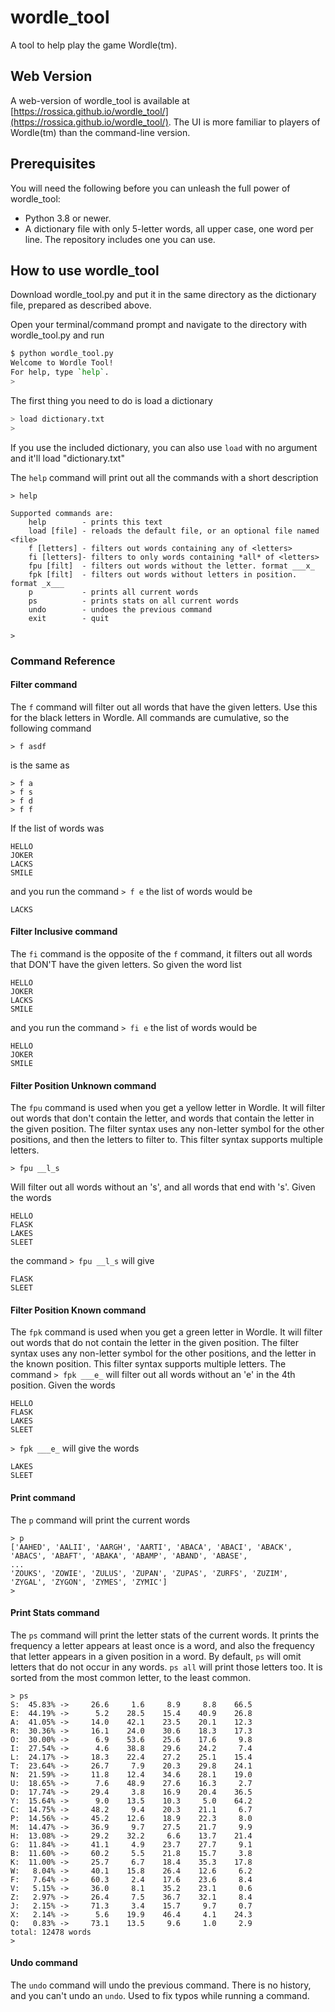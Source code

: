 # wordle_tool
A tool to help play the game Wordle(tm).

## Web Version
A web-version of wordle_tool is available at [https://rossica.github.io/wordle_tool/](https://rossica.github.io/wordle_tool/). The UI is more familiar to players of Wordle(tm) than the command-line version.

## Prerequisites
You will need the following before you can unleash the full power of wordle_tool:
- Python 3.8 or newer.
- A dictionary file with only 5-letter words, all upper case, one word per line. The repository includes one you can use.

## How to use wordle_tool

Download wordle_tool.py and put it in the same directory as the dictionary file, prepared as described above.

Open your terminal/command prompt and navigate to the directory with wordle_tool.py and run
```sh
$ python wordle_tool.py
Welcome to Wordle Tool!
For help, type `help`.
>
```

The first thing you need to do is load a dictionary
```sh
> load dictionary.txt
> 
```
If you use the included dictionary, you can also use `load` with no argument and it'll load "dictionary.txt"

The `help` command will print out all the commands with a short description
```
> help

Supported commands are:
    help        - prints this text
    load [file] - reloads the default file, or an optional file named <file>
    f [letters] - filters out words containing any of <letters>
    fi [letters]- filters to only words containing *all* of <letters>
    fpu [filt]  - filters out words without the letter. format ___x_
    fpk [filt]  - filters out words without letters in position. format _x___
    p           - prints all current words
    ps          - prints stats on all current words
    undo        - undoes the previous command
    exit        - quit

>
```
### Command Reference
#### Filter command
The `f` command will filter out all words that have the given letters. Use this for the black letters in Wordle.  All commands are cumulative, so the following command
```
> f asdf
```
is the same as
```
> f a
> f s
> f d
> f f
```

If the list of words was
```
HELLO
JOKER
LACKS
SMILE
```
and you run the command `> f e`
the list of words would be 
```
LACKS
```

#### Filter Inclusive command
The `fi` command is the opposite of the `f` command, it filters out all words that DON'T have the given letters. So given the word list
```
HELLO
JOKER
LACKS
SMILE
```
and you run the command `> fi e`
the list of words would be
```
HELLO
JOKER
SMILE
```

#### Filter Position Unknown command
The `fpu` command is used when you get a yellow letter in Wordle. It will filter out words that don't contain the letter, and words that contain the letter in the given position.
The filter syntax uses any non-letter symbol for the other positions, and then the letters to filter to. This filter syntax supports multiple letters.
```
> fpu __l_s
```
Will filter out all words without an 's', and all words that end with 's'.
Given the words
```
HELLO
FLASK
LAKES
SLEET
```
the command `> fpu __l_s` will give
```
FLASK
SLEET
```

#### Filter Position Known command
The `fpk` command is used when you get a green letter in Wordle.  It will filter out words that do not contain the letter in the given position.
The filter syntax uses any non-letter symbol for the other positions, and the letter in the known position. This filter syntax supports multiple letters.
The command `> fpk ___e_` will filter out all words without an 'e' in the 4th position.
Given the words
```
HELLO
FLASK
LAKES
SLEET
```
`> fpk ___e_` will give the words
```
LAKES
SLEET
```

#### Print command
The `p` command will print the current words
```
> p
['AAHED', 'AALII', 'AARGH', 'AARTI', 'ABACA', 'ABACI', 'ABACK', 'ABACS', 'ABAFT', 'ABAKA', 'ABAMP', 'ABAND', 'ABASE',
...
'ZOUKS', 'ZOWIE', 'ZULUS', 'ZUPAN', 'ZUPAS', 'ZURFS', 'ZUZIM', 'ZYGAL', 'ZYGON', 'ZYMES', 'ZYMIC']
>
```

#### Print Stats command
The `ps` command will print the letter stats of the current words. It prints the frequency a letter appears at least once is a word, and also the frequency that letter appears in a given position in a word. By default, `ps` will omit letters that do not occur in any words. `ps all` will print those letters too.
It is sorted from the most common letter, to the least common.
```
> ps
S:  45.83% ->     26.6     1.6     8.9     8.8    66.5
E:  44.19% ->      5.2    28.5    15.4    40.9    26.8
A:  41.05% ->     14.0    42.1    23.5    20.1    12.3
R:  30.36% ->     16.1    24.0    30.6    18.3    17.3
O:  30.00% ->      6.9    53.6    25.6    17.6     9.8
I:  27.54% ->      4.6    38.8    29.6    24.2     7.4
L:  24.17% ->     18.3    22.4    27.2    25.1    15.4
T:  23.64% ->     26.7     7.9    20.3    29.8    24.1
N:  21.59% ->     11.8    12.4    34.6    28.1    19.0
U:  18.65% ->      7.6    48.9    27.6    16.3     2.7
D:  17.74% ->     29.4     3.8    16.9    20.4    36.5
Y:  15.64% ->      9.0    13.5    10.3     5.0    64.2
C:  14.75% ->     48.2     9.4    20.3    21.1     6.7
P:  14.56% ->     45.2    12.6    18.9    22.3     8.0
M:  14.47% ->     36.9     9.7    27.5    21.7     9.9
H:  13.08% ->     29.2    32.2     6.6    13.7    21.4
G:  11.84% ->     41.1     4.9    23.7    27.7     9.1
B:  11.60% ->     60.2     5.5    21.8    15.7     3.8
K:  11.00% ->     25.7     6.7    18.4    35.3    17.8
W:   8.04% ->     40.1    15.8    26.4    12.6     6.2
F:   7.64% ->     60.3     2.4    17.6    23.6     8.4
V:   5.15% ->     36.0     8.1    35.2    23.1     0.6
Z:   2.97% ->     26.4     7.5    36.7    32.1     8.4
J:   2.15% ->     71.3     3.4    15.7     9.7     0.7
X:   2.14% ->      5.6    19.9    46.4     4.1    24.3
Q:   0.83% ->     73.1    13.5     9.6     1.0     2.9
total: 12478 words
>
```

#### Undo command
The `undo` command will undo the previous command. There is no history, and you can't undo an `undo`. Used to fix typos while running a command.
